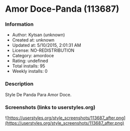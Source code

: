 # Amor Doce-Panda (113687)

### Information
- Author: Kytsan (unknown)
- Created at: unknown
- Updated at: 5/10/2015, 2:01:31 AM
- License: NO-REDISTRIBUTION
- Category: amordoce
- Rating: undefined
- Total installs: 95
- Weekly installs: 0


### Description
Style De Panda Para Amor Doce.


### Screenshots (links to userstyles.org)
![https://userstyles.org/style_screenshots/113687_after.png](https://userstyles.org/style_screenshots/113687_after.png)



